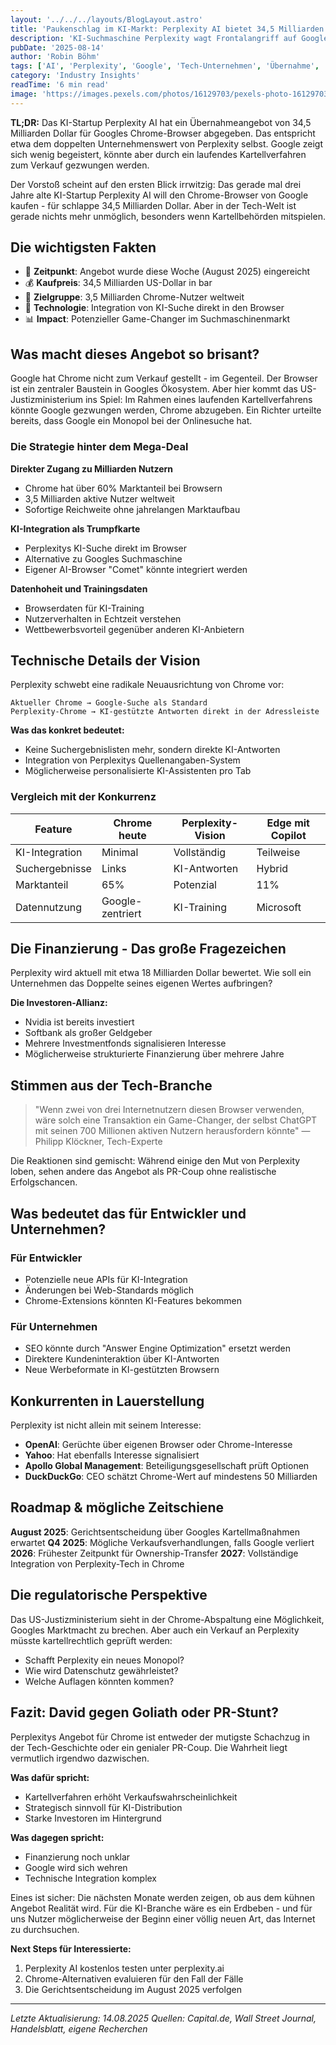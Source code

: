 ```yaml
---
layout: '../../../layouts/BlogLayout.astro'
title: 'Paukenschlag im KI-Markt: Perplexity AI bietet 34,5 Milliarden Dollar für Google Chrome'
description: 'KI-Suchmaschine Perplexity wagt Frontalangriff auf Google mit Mega-Übernahmeangebot für Chrome Browser - was steckt dahinter?'
pubDate: '2025-08-14'
author: 'Robin Böhm'
tags: ['AI', 'Perplexity', 'Google', 'Tech-Unternehmen', 'Übernahme', 'Browser', 'Chrome']
category: 'Industry Insights'
readTime: '6 min read'
image: 'https://images.pexels.com/photos/16129703/pexels-photo-16129703.jpeg?auto=compress&cs=tinysrgb&w=1200&h=600&dpr=2'
---
```


**TL;DR:** Das KI-Startup Perplexity AI hat ein Übernahmeangebot von 34,5 Milliarden Dollar für Googles Chrome-Browser abgegeben. Das entspricht etwa dem doppelten Unternehmenswert von Perplexity selbst. Google zeigt sich wenig begeistert, könnte aber durch ein laufendes Kartellverfahren zum Verkauf gezwungen werden.

Der Vorstoß scheint auf den ersten Blick irrwitzig: Das gerade mal drei Jahre alte KI-Startup Perplexity AI will den Chrome-Browser von Google kaufen - für schlappe 34,5 Milliarden Dollar. Aber in der Tech-Welt ist gerade nichts mehr unmöglich, besonders wenn Kartellbehörden mitspielen.

## Die wichtigsten Fakten

- 📅 **Zeitpunkt**: Angebot wurde diese Woche (August 2025) eingereicht
- 💰 **Kaufpreis**: 34,5 Milliarden US-Dollar in bar
- 🎯 **Zielgruppe**: 3,5 Milliarden Chrome-Nutzer weltweit
- 🔧 **Technologie**: Integration von KI-Suche direkt in den Browser
- 📊 **Impact**: Potenzieller Game-Changer im Suchmaschinenmarkt

## Was macht dieses Angebot so brisant?

Google hat Chrome nicht zum Verkauf gestellt - im Gegenteil. Der Browser ist ein zentraler Baustein in Googles Ökosystem. Aber hier kommt das US-Justizministerium ins Spiel: Im Rahmen eines laufenden Kartellverfahrens könnte Google gezwungen werden, Chrome abzugeben. Ein Richter urteilte bereits, dass Google ein Monopol bei der Onlinesuche hat.

### Die Strategie hinter dem Mega-Deal

**Direkter Zugang zu Milliarden Nutzern**
- Chrome hat über 60% Marktanteil bei Browsern
- 3,5 Milliarden aktive Nutzer weltweit
- Sofortige Reichweite ohne jahrelangen Marktaufbau

**KI-Integration als Trumpfkarte**
- Perplexitys KI-Suche direkt im Browser
- Alternative zu Googles Suchmaschine
- Eigener AI-Browser "Comet" könnte integriert werden

**Datenhoheit und Trainingsdaten**
- Browserdaten für KI-Training
- Nutzerverhalten in Echtzeit verstehen
- Wettbewerbsvorteil gegenüber anderen KI-Anbietern

## Technische Details der Vision

Perplexity schwebt eine radikale Neuausrichtung von Chrome vor:

```
Aktueller Chrome → Google-Suche als Standard
Perplexity-Chrome → KI-gestützte Antworten direkt in der Adressleiste
```

**Was das konkret bedeutet:**
- Keine Suchergebnislisten mehr, sondern direkte KI-Antworten
- Integration von Perplexitys Quellenangaben-System
- Möglicherweise personalisierte KI-Assistenten pro Tab

### Vergleich mit der Konkurrenz

| Feature | Chrome heute | Perplexity-Vision | Edge mit Copilot |
|---------|--------------|-------------------|------------------|
| KI-Integration | Minimal | Vollständig | Teilweise |
| Suchergebnisse | Links | KI-Antworten | Hybrid |
| Marktanteil | 65% | Potenzial | 11% |
| Datennutzung | Google-zentriert | KI-Training | Microsoft |

## Die Finanzierung - Das große Fragezeichen

Perplexity wird aktuell mit etwa 18 Milliarden Dollar bewertet. Wie soll ein Unternehmen das Doppelte seines eigenen Wertes aufbringen?

**Die Investoren-Allianz:**
- Nvidia ist bereits investiert
- Softbank als großer Geldgeber
- Mehrere Investmentfonds signalisieren Interesse
- Möglicherweise strukturierte Finanzierung über mehrere Jahre

## Stimmen aus der Tech-Branche

> "Wenn zwei von drei Internetnutzern diesen Browser verwenden, wäre solch eine Transaktion ein Game-Changer, der selbst ChatGPT mit seinen 700 Millionen aktiven Nutzern herausfordern könnte"
> — Philipp Klöckner, Tech-Experte

Die Reaktionen sind gemischt: Während einige den Mut von Perplexity loben, sehen andere das Angebot als PR-Coup ohne realistische Erfolgschancen.

## Was bedeutet das für Entwickler und Unternehmen?

### Für Entwickler
- Potenzielle neue APIs für KI-Integration
- Änderungen bei Web-Standards möglich
- Chrome-Extensions könnten KI-Features bekommen

### Für Unternehmen
- SEO könnte durch "Answer Engine Optimization" ersetzt werden
- Direktere Kundeninteraktion über KI-Antworten
- Neue Werbeformate in KI-gestützten Browsern

## Konkurrenten in Lauerstellung

Perplexity ist nicht allein mit seinem Interesse:
- **OpenAI**: Gerüchte über eigenen Browser oder Chrome-Interesse
- **Yahoo**: Hat ebenfalls Interesse signalisiert
- **Apollo Global Management**: Beteiligungsgesellschaft prüft Optionen
- **DuckDuckGo**: CEO schätzt Chrome-Wert auf mindestens 50 Milliarden

## Roadmap & mögliche Zeitschiene

**August 2025**: Gerichtsentscheidung über Googles Kartellmaßnahmen erwartet
**Q4 2025**: Mögliche Verkaufsverhandlungen, falls Google verliert
**2026**: Frühester Zeitpunkt für Ownership-Transfer
**2027**: Vollständige Integration von Perplexity-Tech in Chrome

## Die regulatorische Perspektive

Das US-Justizministerium sieht in der Chrome-Abspaltung eine Möglichkeit, Googles Marktmacht zu brechen. Aber auch ein Verkauf an Perplexity müsste kartellrechtlich geprüft werden:

- Schafft Perplexity ein neues Monopol?
- Wie wird Datenschutz gewährleistet?
- Welche Auflagen könnten kommen?

## Fazit: David gegen Goliath oder PR-Stunt?

Perplexitys Angebot für Chrome ist entweder der mutigste Schachzug in der Tech-Geschichte oder ein genialer PR-Coup. Die Wahrheit liegt vermutlich irgendwo dazwischen. 

**Was dafür spricht:**
- Kartellverfahren erhöht Verkaufswahrscheinlichkeit
- Strategisch sinnvoll für KI-Distribution
- Starke Investoren im Hintergrund

**Was dagegen spricht:**
- Finanzierung noch unklar
- Google wird sich wehren
- Technische Integration komplex

Eines ist sicher: Die nächsten Monate werden zeigen, ob aus dem kühnen Angebot Realität wird. Für die KI-Branche wäre es ein Erdbeben - und für uns Nutzer möglicherweise der Beginn einer völlig neuen Art, das Internet zu durchsuchen.

**Next Steps für Interessierte:**
1. Perplexity AI kostenlos testen unter perplexity.ai
2. Chrome-Alternativen evaluieren für den Fall der Fälle
3. Die Gerichtsentscheidung im August 2025 verfolgen

---

*Letzte Aktualisierung: 14.08.2025*
*Quellen: Capital.de, Wall Street Journal, Handelsblatt, eigene Recherchen*